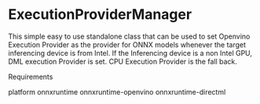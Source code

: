 # ExecutionProviderManager


This simple easy to use standalone class that can be used to set Openvino Execution Provider as the provider for ONNX models whenever the target inferencing device is from Intel. If the Inferencing device is a non Intel GPU, DML execution Provider is set. CPU Execution Provider is the fall back.


Requirements

platform
onnxruntime
onnxruntime-openvino
onnxruntime-directml
